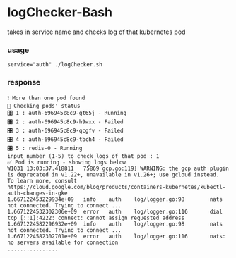 # logChecker-Bash
takes in service name and checks log of that kubernetes pod

### usage
```service="auth" ./logChecker.sh```

### response
``` ⏳auth
❗ More than one pod found
🔎 Checking pods' status
🎛 1 : auth-696945c8c9-gt65j - Running
🎛 2 : auth-696945c8c9-h9wxx - Failed
🎛 3 : auth-696945c8c9-qcgfv - Failed
🎛 4 : auth-696945c8c9-tbch4 - Failed
🎛 5 : redis-0 - Running
input number (1-5) to check logs of that pod : 1
✅ Pod is running - showing logs below
W1031 13:03:37.418811   75869 gcp.go:119] WARNING: the gcp auth plugin is deprecated in v1.22+, unavailable in v1.26+; use gcloud instead.
To learn more, consult https://cloud.google.com/blog/products/containers-kubernetes/kubectl-auth-changes-in-gke
1.667122453229934e+09   info    auth    log/logger.go:98        nats not connected. Trying to connect ...
1.6671224532302306e+09  error   auth    log/logger.go:116       dial tcp [::1]:4222: connect: cannot assign requested address
1.6671224582296932e+09  info    auth    log/logger.go:98        nats not connected. Trying to connect ...
1.6671224582302701e+09  error   auth    log/logger.go:116       nats: no servers available for connection
................
```

